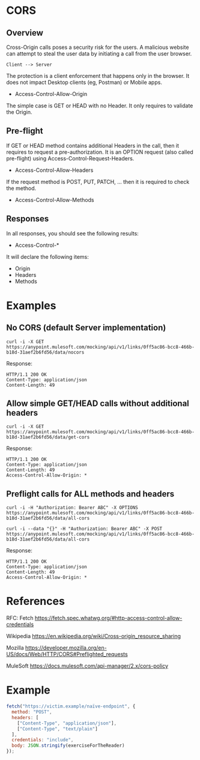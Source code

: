 CORS
=====

## Overview

Cross-Origin calls poses a security risk for the users. 
A malicious website can attempt to steal the user data by initiating a call
from the user browser.

    Client --> Server

The protection is a client enforcement that happens only in the browser. It does not impact Desktop clients (eg, Postman) or Mobile apps.

* Access-Control-Allow-Origin

The simple case is GET or HEAD with no Header. It only requires to validate the Origin.

## Pre-flight

If GET or HEAD method contains additional Headers in the call, then it requires 
to request a pre-authorization. It is an OPTION request (also called pre-flight)
using Access-Control-Request-Headers.

*  Access-Control-Allow-Headers

If the request method is POST, PUT, PATCH, ... then it is required to check the method.

* Access-Control-Allow-Methods

## Responses

In all responses, you should see the following results:

* Access-Control-*

It will declare the following items:

* Origin
* Headers
* Methods

# Examples

## No CORS (default Server implementation)
```
curl -i -X GET https://anypoint.mulesoft.com/mocking/api/v1/links/0ff5ac86-bcc8-466b-b18d-31aef2b6fd56/data/nocors
```

Response:
```
HTTP/1.1 200 OK
Content-Type: application/json
Content-Length: 49
```

## Allow simple GET/HEAD calls without additional headers

```
curl -i -X GET https://anypoint.mulesoft.com/mocking/api/v1/links/0ff5ac86-bcc8-466b-b18d-31aef2b6fd56/data/get-cors
```

Response:
```
HTTP/1.1 200 OK
Content-Type: application/json
Content-Length: 49
Access-Control-Allow-Origin: *
```


## Preflight calls for ALL methods and headers

```
curl -i -H "Authorization: Bearer ABC" -X OPTIONS https://anypoint.mulesoft.com/mocking/api/v1/links/0ff5ac86-bcc8-466b-b18d-31aef2b6fd56/data/all-cors
```

```
curl -i --data "{}" -H "Authorization: Bearer ABC" -X POST https://anypoint.mulesoft.com/mocking/api/v1/links/0ff5ac86-bcc8-466b-b18d-31aef2b6fd56/data/all-cors
```

Response:
```
HTTP/1.1 200 OK
Content-Type: application/json
Content-Length: 49
Access-Control-Allow-Origin: *
```


# References

RFC: Fetch
https://fetch.spec.whatwg.org/#http-access-control-allow-credentials

Wikipedia
https://en.wikipedia.org/wiki/Cross-origin_resource_sharing

Mozilla
https://developer.mozilla.org/en-US/docs/Web/HTTP/CORS#Preflighted_requests

MuleSoft
https://docs.mulesoft.com/api-manager/2.x/cors-policy

# Example

```javascript
fetch("https://victim.example/naïve-endpoint", {
  method: "POST",
  headers: [
    ["Content-Type", "application/json"],
    ["Content-Type", "text/plain"]
  ],
  credentials: "include",
  body: JSON.stringify(exerciseForTheReader)
});
```